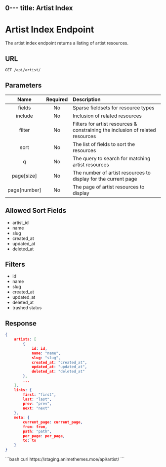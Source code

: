 0---
title: Artist Index
---

<Block>

# Artist Index Endpoint

The artist index endpoint returns a listing of artist resources.

## URL

```sh
GET /api/artist/
```

## Parameters

| Name         | Required | Description                                                                    |
| :----------: | :------: | :----------------------------------------------------------------------------- |
| fields       | No       | Sparse fieldsets for resource types                                            |
| include      | No       | Inclusion of related resources                                                 |
| filter       | No       | Filters for artist resources & constraining the inclusion of related resources |
| sort         | No       | The list of fields to sort the resources                                       |
| q            | No       | The query to search for matching artist resources                              |
| page[size]   | No       | The number of artist resources to display for the current page                 |
| page[number] | No       | The page of artist resources to display                                        |

## Allowed Sort Fields

* artist_id
* name
* slug
* created_at
* updated_at
* deleted_at

## Filters

* id
* name
* slug
* created_at
* updated_at
* deleted_at
* trashed status

## Response

```json
{
    artists: [
        {
            id: id,
            name: "name",
            slug: "slug",
            created_at: "created_at",
            updated_at: "updated_at",
            deleted_at: "deleted_at"
        },
        ...
    ],
    links: {
        first: "first",
        last: "last",
        prev: "prev",
        next: "next"
    },
    meta: {
        current_page: current_page,
        from: from,
        path: "path",
        per_page: per_page,
        to: to
    }
}
```

<Example>

<CURL>
```bash
curl https://staging.animethemes.moe/api/artist/
```
</CURL>

</Example>

</Block>